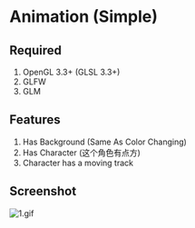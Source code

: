 # Animation (Simple)

## Required

1. OpenGL 3.3+ (GLSL 3.3+)
2. GLFW
3. GLM

## Features
1. Has Background (Same As Color Changing)
2. Has Character (这个角色有点方)
3. Character has a moving track

## Screenshot

![1.gif](http://7xnei5.com1.z0.glb.clouddn.com/opengl3.gif)

